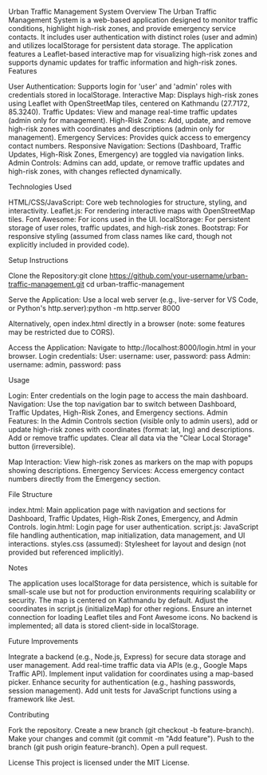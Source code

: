 Urban Traffic Management System
Overview
The Urban Traffic Management System is a web-based application designed to monitor traffic conditions, highlight high-risk zones, and provide emergency service contacts. It includes user authentication with distinct roles (user and admin) and utilizes localStorage for persistent data storage. The application features a Leaflet-based interactive map for visualizing high-risk zones and supports dynamic updates for traffic information and high-risk zones.
Features

User Authentication: Supports login for 'user' and 'admin' roles with credentials stored in localStorage.
Interactive Map: Displays high-risk zones using Leaflet with OpenStreetMap tiles, centered on Kathmandu (27.7172, 85.3240).
Traffic Updates: View and manage real-time traffic updates (admin only for management).
High-Risk Zones: Add, update, and remove high-risk zones with coordinates and descriptions (admin only for management).
Emergency Services: Provides quick access to emergency contact numbers.
Responsive Navigation: Sections (Dashboard, Traffic Updates, High-Risk Zones, Emergency) are toggled via navigation links.
Admin Controls: Admins can add, update, or remove traffic updates and high-risk zones, with changes reflected dynamically.

Technologies Used

HTML/CSS/JavaScript: Core web technologies for structure, styling, and interactivity.
Leaflet.js: For rendering interactive maps with OpenStreetMap tiles.
Font Awesome: For icons used in the UI.
localStorage: For persistent storage of user roles, traffic updates, and high-risk zones.
Bootstrap: For responsive styling (assumed from class names like card, though not explicitly included in provided code).

Setup Instructions

Clone the Repository:git clone https://github.com/your-username/urban-traffic-management.git
cd urban-traffic-management


Serve the Application:
Use a local web server (e.g., live-server for VS Code, or Python's http.server):python -m http.server 8000


Alternatively, open index.html directly in a browser (note: some features may be restricted due to CORS).


Access the Application:
Navigate to http://localhost:8000/login.html in your browser.
Login credentials:
User: username: user, password: pass
Admin: username: admin, password: pass





Usage

Login: Enter credentials on the login page to access the main dashboard.
Navigation: Use the top navigation bar to switch between Dashboard, Traffic Updates, High-Risk Zones, and Emergency sections.
Admin Features:
In the Admin Controls section (visible only to admin users), add or update high-risk zones with coordinates (format: lat, lng) and descriptions.
Add or remove traffic updates.
Clear all data via the "Clear Local Storage" button (irreversible).


Map Interaction: View high-risk zones as markers on the map with popups showing descriptions.
Emergency Services: Access emergency contact numbers directly from the Emergency section.

File Structure

index.html: Main application page with navigation and sections for Dashboard, Traffic Updates, High-Risk Zones, Emergency, and Admin Controls.
login.html: Login page for user authentication.
script.js: JavaScript file handling authentication, map initialization, data management, and UI interactions.
styles.css (assumed): Stylesheet for layout and design (not provided but referenced implicitly).

Notes

The application uses localStorage for data persistence, which is suitable for small-scale use but not for production environments requiring scalability or security.
The map is centered on Kathmandu by default. Adjust the coordinates in script.js (initializeMap) for other regions.
Ensure an internet connection for loading Leaflet tiles and Font Awesome icons.
No backend is implemented; all data is stored client-side in localStorage.

Future Improvements

Integrate a backend (e.g., Node.js, Express) for secure data storage and user management.
Add real-time traffic data via APIs (e.g., Google Maps Traffic API).
Implement input validation for coordinates using a map-based picker.
Enhance security for authentication (e.g., hashing passwords, session management).
Add unit tests for JavaScript functions using a framework like Jest.

Contributing

Fork the repository.
Create a new branch (git checkout -b feature-branch).
Make your changes and commit (git commit -m "Add feature").
Push to the branch (git push origin feature-branch).
Open a pull request.

License
This project is licensed under the MIT License.

